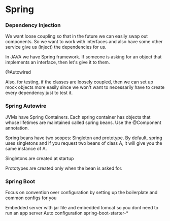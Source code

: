 Spring
===========

### Dependency Injection

We want loose coupling so that in the future we can easily swap out components.  So we want to work with interfaces and also have some other service give us (inject) the dependencies for us.

In JAVA we have Spring framework.  If someone is asking for an object that implements an interface, then let's give it to them.

@Autowired

Also, for testing, if the classes are loosely coupled, then we can set up mock objects more easily since we won't want to necessarily have to create every dependency just to test it.

### Spring Autowire

JVMs have Spring Containers.  Each spring container has objects that whose lifetimes are maintained called spring beans.  Use the @Component annotation.

Spring beans have two scopes: Singleton and prototype.  By default, spring uses singletons and if you request two beans of class A, it will give you the same instance of A.

Singletons are created at startup

Prototypes are created only when the bean is asked for.

### Spring Boot

Focus on convention over configuration by setting up the boilerplate and common configs for you

Embedded server with jar file and embedded tomcat so you dont need to run an app server
Auto configuration
spring-boot-starter-*

